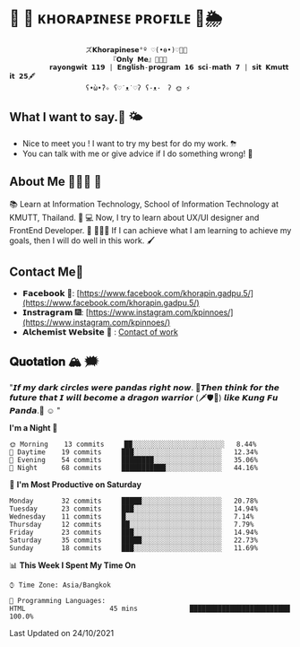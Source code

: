 # 🌼 🌈 ᴋʜᴏʀᴀᴘɪɴᴇꜱᴇ ᴘʀᴏꜰɪʟᴇ 🦄🌦 
                       ズ𝗞𝗵𝗼𝗿𝗮𝗽𝗶𝗻𝗲𝘀𝗲°º ♡(•ө•)♡💖💗
                             『𝗢𝗻𝗹𝘆 𝗠𝗲』👩🏻‍💻
              𝗿𝗮𝘆𝗼𝗻𝗴𝘄𝗶𝘁 𝟭𝟭𝟵 | 𝗘𝗻𝗴𝗹𝗶𝘀𝗵-𝗽𝗿𝗼𝗴𝗿𝗮𝗺 𝟭𝟲 𝘀𝗰𝗶-𝗺𝗮𝘁𝗵 𝟳 | 𝘀𝗶𝘁 𝗞𝗺𝘂𝘁𝘁 𝗶𝘁 𝟮𝟱🖋
                       ʕ•̀ω•́ʔ✧ ʕ♡˙ᴥ˙♡ʔ ʕ·ᴥ·　ʔ 🌞 ⚡️

## What I want to say.💬 🌤 
- Nice to meet you ! I want to try my best for do my work. ⛈ 
- You can talk with me or give advice if I do something wrong! 📧

## About Me 🙋🏻‍♀️ 🌱
 📚 Learn at Information Technology, School of Information Technology at KMUTT, Thailand. 🏫 
 💻 Now, I try to learn about UX/UI designer and FrontEnd Developer. 🐬
 🏃🏻‍♀️ If I can achieve what I am learning to achieve my goals, then I will do well in this work. 🖌

## Contact Me📱

- 𝗙𝗮𝗰𝗲𝗯𝗼𝗼𝗸 🌌: [https://www.facebook.com/khorapin.gadpu.5/](https://www.facebook.com/khorapin.gadpu.5/)
- 𝗜𝗻𝘀𝘁𝗿𝗮𝗴𝗿𝗮𝗺 🎆: [https://www.instagram.com/kpinnoes/](https://www.instagram.com/kpinnoes/)
- 𝗔𝗹𝗰𝗵𝗲𝗺𝗶𝘀𝘁 𝗪𝗲𝗯𝘀𝗶𝘁𝗲 🌄 : [Contact of work](https://alchemist-softwarehouse.co/)

## 𝐐𝐮𝐨𝐭𝐚𝐭𝐢𝐨𝐧 🏔 🗯
"𝙄𝙛 𝙢𝙮 𝙙𝙖𝙧𝙠 𝙘𝙞𝙧𝙘𝙡𝙚𝙨 𝙬𝙚𝙧𝙚 𝙥𝙖𝙣𝙙𝙖𝙨 𝙧𝙞𝙜𝙝𝙩 𝙣𝙤𝙬. 🐼𝙏𝙝𝙚𝙣 𝙩𝙝𝙞𝙣𝙠 𝙛𝙤𝙧 𝙩𝙝𝙚 𝙛𝙪𝙩𝙪𝙧𝙚 𝙩𝙝𝙖𝙩 𝙄 𝙬𝙞𝙡𝙡 𝙗𝙚𝙘𝙤𝙢𝙚 𝙖 𝙙𝙧𝙖𝙜𝙤𝙣 𝙬𝙖𝙧𝙧𝙞𝙤𝙧 (🗡🛡🐲) 𝙡𝙞𝙠𝙚 𝙆𝙪𝙣𝙜 𝙁𝙪 𝙋𝙖𝙣𝙙𝙖.🐉 ☺ "

<!--START_SECTION:waka-->
**I'm a Night 🦉** 

```text
🌞 Morning    13 commits     ██░░░░░░░░░░░░░░░░░░░░░░░   8.44% 
🌆 Daytime    19 commits     ███░░░░░░░░░░░░░░░░░░░░░░   12.34% 
🌃 Evening    54 commits     ████████░░░░░░░░░░░░░░░░░   35.06% 
🌙 Night      68 commits     ███████████░░░░░░░░░░░░░░   44.16%

```
📅 **I'm Most Productive on Saturday** 

```text
Monday       32 commits     █████░░░░░░░░░░░░░░░░░░░░   20.78% 
Tuesday      23 commits     ███░░░░░░░░░░░░░░░░░░░░░░   14.94% 
Wednesday    11 commits     █░░░░░░░░░░░░░░░░░░░░░░░░   7.14% 
Thursday     12 commits     ██░░░░░░░░░░░░░░░░░░░░░░░   7.79% 
Friday       23 commits     ███░░░░░░░░░░░░░░░░░░░░░░   14.94% 
Saturday     35 commits     █████░░░░░░░░░░░░░░░░░░░░   22.73% 
Sunday       18 commits     ███░░░░░░░░░░░░░░░░░░░░░░   11.69%

```


📊 **This Week I Spent My Time On** 

```text
⌚︎ Time Zone: Asia/Bangkok

💬 Programming Languages: 
HTML                     45 mins             █████████████████████████   100.0%

```


 Last Updated on 24/10/2021
<!--END_SECTION:waka-->
